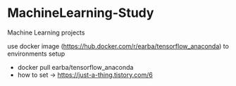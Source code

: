 # MachineLearning-Study
Machine Learning projects

use docker image (https://hub.docker.com/r/earba/tensorflow_anaconda) to environments setup
  - docker pull earba/tensorflow_anaconda
  - how to set -> https://just-a-thing.tistory.com/6
  
